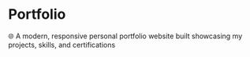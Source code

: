 # Portfolio
🌐 A modern, responsive personal portfolio website built showcasing my projects, skills, and certifications
